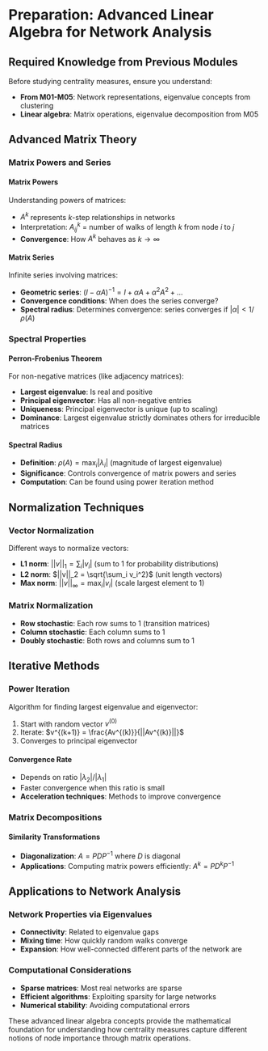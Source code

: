 # Preparation: Advanced Linear Algebra for Network Analysis

## Required Knowledge from Previous Modules

Before studying centrality measures, ensure you understand:
- **From M01-M05**: Network representations, eigenvalue concepts from clustering
- **Linear algebra**: Matrix operations, eigenvalue decomposition from M05

## Advanced Matrix Theory

### Matrix Powers and Series

#### Matrix Powers
Understanding powers of matrices:
- $A^k$ represents $k$-step relationships in networks
- Interpretation: $A^k_{ij}$ = number of walks of length $k$ from node $i$ to $j$
- **Convergence**: How $A^k$ behaves as $k \to \infty$

#### Matrix Series
Infinite series involving matrices:
- **Geometric series**: $(I - \alpha A)^{-1} = I + \alpha A + \alpha^2 A^2 + \ldots$
- **Convergence conditions**: When does the series converge?
- **Spectral radius**: Determines convergence: series converges if $|\alpha| < 1/\rho(A)$

### Spectral Properties

#### Perron-Frobenius Theorem
For non-negative matrices (like adjacency matrices):
- **Largest eigenvalue**: Is real and positive
- **Principal eigenvector**: Has all non-negative entries
- **Uniqueness**: Principal eigenvector is unique (up to scaling)
- **Dominance**: Largest eigenvalue strictly dominates others for irreducible matrices

#### Spectral Radius
- **Definition**: $\rho(A) = \max_i |\lambda_i|$ (magnitude of largest eigenvalue)
- **Significance**: Controls convergence of matrix powers and series
- **Computation**: Can be found using power iteration method

## Normalization Techniques

### Vector Normalization
Different ways to normalize vectors:
- **L1 norm**: $||v||_1 = \sum_i |v_i|$ (sum to 1 for probability distributions)
- **L2 norm**: $||v||_2 = \sqrt{\sum_i v_i^2}$ (unit length vectors)
- **Max norm**: $||v||_\infty = \max_i |v_i|$ (scale largest element to 1)

### Matrix Normalization
- **Row stochastic**: Each row sums to 1 (transition matrices)
- **Column stochastic**: Each column sums to 1  
- **Doubly stochastic**: Both rows and columns sum to 1

## Iterative Methods

### Power Iteration
Algorithm for finding largest eigenvalue and eigenvector:
1. Start with random vector $v^{(0)}$
2. Iterate: $v^{(k+1)} = \frac{Av^{(k)}}{||Av^{(k)}||}$
3. Converges to principal eigenvector

#### Convergence Rate
- Depends on ratio $|\lambda_2|/|\lambda_1|$
- Faster convergence when this ratio is small
- **Acceleration techniques**: Methods to improve convergence

### Matrix Decompositions

#### Similarity Transformations
- **Diagonalization**: $A = PDP^{-1}$ where $D$ is diagonal
- **Applications**: Computing matrix powers efficiently: $A^k = PD^kP^{-1}$

## Applications to Network Analysis

### Network Properties via Eigenvalues
- **Connectivity**: Related to eigenvalue gaps
- **Mixing time**: How quickly random walks converge
- **Expansion**: How well-connected different parts of the network are

### Computational Considerations
- **Sparse matrices**: Most real networks are sparse
- **Efficient algorithms**: Exploiting sparsity for large networks
- **Numerical stability**: Avoiding computational errors

These advanced linear algebra concepts provide the mathematical foundation for understanding how centrality measures capture different notions of node importance through matrix operations.